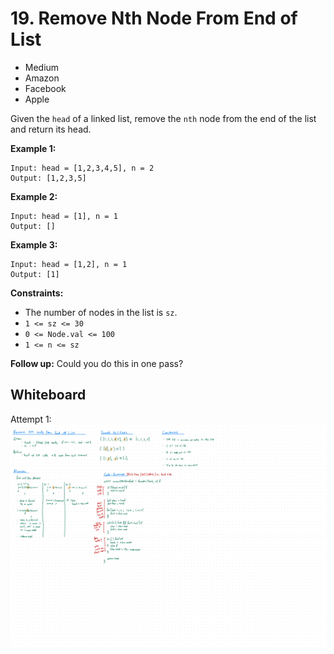 # 19. Remove Nth Node From End of List
- Medium
- Amazon
- Facebook
- Apple

Given the `head` of a linked list, remove the `nth` node from the end of the
list and return its head.

**Example 1:**
```
Input: head = [1,2,3,4,5], n = 2
Output: [1,2,3,5]
```

**Example 2:**
```
Input: head = [1], n = 1
Output: []
```

**Example 3:**
```
Input: head = [1,2], n = 1
Output: [1]
```

**Constraints:**
- The number of nodes in the list is `sz`.
- `1 <= sz <= 30`
- `0 <= Node.val <= 100`
- `1 <= n <= sz`


**Follow up:** Could you do this in one pass?

## Whiteboard
Attempt 1:
![Whiteboard Image 01][whiteboard-image-01]

<!-- Refs -->
[whiteboard-image-01]: whiteboard-01.jpg
